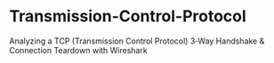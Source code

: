 # Transmission-Control-Protocol
Analyzing a TCP (Transmission Control Protocol) 3‑Way Handshake &amp; Connection Teardown with Wireshark
